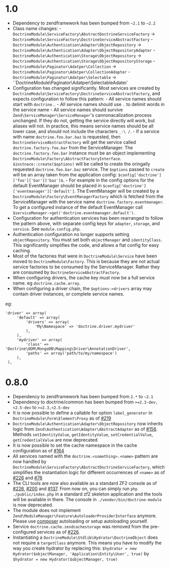 # 1.0

 * Dependency to zendframework has been bumped from `~2.1` to `~2.2`
 * Class name changes:
       - `DoctrineModule\ServiceFactory\AbstractDoctrineServiceFactory` -> `DoctrineModule\ServiceFactory\DoctrineServiceAbstractFactory`
       - `DoctrineModule\Authentication\Adapter\ObjectRepository` -> `DoctrineModule\Authentication\Adapter\ObjectRepositoryAdapter`
       - `DoctrineModule\Authentication\Storage\ObjectRepository` -> `DoctrineModule\Authentication\Storage\ObjectRepositoryStorage`
       - `DoctrineModule\Paginator\Adatper\Collection` -> `DoctrineModule\Paginator\Adatper\CollectionAdapter`
       - `DoctrineModule\Paginator\Adatper\Selectable` -> ``DoctrineModule\Paginator\Adatper\SelectableAdater`
 * Configuration has changed significantly. Most services are created by `DoctrineModule\ServiceFactory\DoctrineServiceAbstractFactory`,
   and expects configuration to follow this pattern:
       - All service names should start with `doctrine.`.
       - All service names should use `.` to delimit words in the service name
       - All service names should survive `Zend\ServiceManager\ServiceManager`'s cannonacalization process unchanged.
         If they do not, getting the service directly will work, but aliases will not. In practice, this means service names should be all lower case,
         and should not include the characters `_-\ /`.
       - If a service with name `doctrine.foo.bar.baz` is requested, then `DoctrineServiceAbstractFactory` will get the service
        called `doctrine.factory.foo.bar` from the ServiceManager. The `doctrine.factory.foo.bar` instance must be an object implementing
        `DoctrineModule\Factory\AbstractFactoryInterface`. `$instnace::create($options)` will be called to create the oringally
        requested `doctrine.foo.bar.baz` service. The `$options` passed to `create` will be an array taken from
        the application config: `$config['doctrine']['foo']['bar']['baz']`s.
       - For example in the config options for the default EventManager should be placed in
         `$config['doctrine']['eventmanager']['default']`. The EventManager will be created by a
         `DoctrineModule\Factory\EventManagerFactory` which is fetched from the ServiceManager with the service
         name `doctrine.factory.eventmanager`. To get a configured instance of the default EventManager call
         `$serviceManager->get('doctrine.eventmanager.default')`.
 * Configuration for authentication services has been rearranged to follow the pattern above, with separate
   config keys for `adapter`, `storage`, and `service`. See `module.config.php`.
 * Authentication configuration no longer supports setting `objectRepository`. You must set both `objectManager` and
   `identityClass`. This significantly simplifies the code, and allows a flat config for easy caching.
 * Most of the factories that were in `DoctrineModule\Service` have been moved to `DoctrineModule\Factory`. This is because
   they are not actual service factories to be consumed by the ServiceManager. Rather they are consumed by `DoctrineServiceAbstractFactory`.
 * When configuring drivers, the cache key must now be a full service name. eg `doctrine.cache.array`.
 * When configuring a driver chain, the `$options->drivers` array may contain driver instances, or complete service names.

eg:

    'driver' => array(
         'default' => array(
             'drivers' => array(
                 'My\Namespace' => 'doctrine.driver.mydriver'
             ),
         ),
         'mydriver' => array(
             'class' => 'Doctrine\ODM\MongoDB\Mapping\Driver\AnnotationDriver',
             'paths' => array('path/to/my/namespace')
         ),
     ),

# 0.8.0

 * Dependency to zendframework has been bumped from `2.*` to `~2.1`
 * Dependency to doctrine/common has been bumped from `>=2.3-dev,<2.5-dev` to `>=2.3,<2.5-dev`
 * It is now possible to define a callable for option `label_generator` in `DoctrineModule\Form\Element\Proxy`
   as of [#219](https://github.com/doctrine/DoctrineModule/pull/219)
 * `DoctrineModule\Authentication\Adapter\ObjectRepository` now inherits logic from
   `Zend\Authentication\Adapter\AbstractAdapter` as of [#156](https://github.com/doctrine/DoctrineModule/pull/156).
   Methods `setIdentityValue`, `getIdentityValue`, `setCredentialValue`, `getCredentialValue` are now deprecated.
 * It is now possible to set the cache namespace in the cache configuration as
   of [#164](https://github.com/doctrine/DoctrineModule/pull/164)
 * All services named with the `doctrine.<something>.<name>` pattern are now handled by
   `DoctrineModule\ServiceFactory\AbstractDoctrineServiceFactory`, which simplifies the instantiation
   logic for different occurrences of `<name>` as of
   [#226](https://github.com/doctrine/DoctrineModule/pull/226) and
   [#76](https://github.com/doctrine/DoctrineModule/pull/76)
 * The CLI tools are now also available as a standard ZF2 console as of
   [#226](https://github.com/doctrine/DoctrineModule/pull/226),
   [#200](https://github.com/doctrine/DoctrineModule/pull/200) and
   [#137](https://github.com/doctrine/DoctrineModule/pull/137). From now on, you can simply run
   `php ./public/index.php` in a standard zf2 skeleton application and the tools will be available
   in there. The console in `./vendor/bin/doctrine-module` is now deprecated.
 * The module does not implement `Zend\ModuleManager\Feature\AutoloaderProviderInterface` anymore.
   Please use [composer](http://getcomposer.org/) autoloading or setup autoloading yourself.
 * Service `doctrine.cache.zendcachestorage` was removed from the pre-configured services as of
   [#226](https://github.com/doctrine/DoctrineModule/pull/226).
 * Instantiating a `DoctrineModule\Stdlib\Hydrator\DoctrineObject` does not require a
   `targetClass` anymore. This means you have to modify the way you create hydrator
   by replacing this: `$hydrator = new Hydrator($objectManager, 'Application\Entity\User', true)` by
   `$hydrator = new Hydrator($objectManager, true)`
